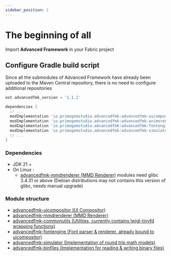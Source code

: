 ```yaml
---
sidebar_position: 1
---
```


# The beginning of all

Import **Advanced Framework** in your Fabric project

## Configure Gradle build script

Since all the submodules of Advanced Framework have already been uploaded to the Maven Central repository, there is no need to configure additional repositories
```groovy title="build.gradle"
ext.advancedfmk_version = '1.1.1'

dependencies {
  // ...
  modImplementation 'io.primogemstudio.advancedfmk:advancedfmk-uicompositor:$advancedfmk_version'
  modImplementation 'io.primogemstudio.advancedfmk:advancedfmk-animerenderer:$advancedfmk_version'
  modImplementation 'io.primogemstudio.advancedfmk:advancedfmk-fontengine:$advancedfmk_version'
  modImplementation 'io.primogemstudio.advancedfmk:advancedfmk-simulator:$advancedfmk_version'
  // ...
}
```

### Dependencies

- JDK 21 +
- On Linux :
  - [advancedfmk-mmdrenderer (MMD Renderer)](https://github.com/PrimogemStudio/Advanced-Framework/tree/main/mmdrenderer) modules need glibc 3.4.31 or above (Debian  distributions may not contains this version of glibc, needs manual upgrade)

### Module structure
- [advancedfmk-uicompositor (UI Compositor)](https://github.com/PrimogemStudio/Advanced-Framework/tree/main/uicompositor)
- [advancedfmk-mmdrenderer (MMD Renderer)](https://github.com/PrimogemStudio/Advanced-Framework/tree/main/mmdrenderer)
- [advancedfmk-commonutils (Utilities, currently contains lwjgl-tinyfd wrapping functions)](https://github.com/PrimogemStudio/Advanced-Framework/tree/main/commonutils)
- [advancedfmk-fontengine (Font parser & renderer, already bound to uicompositor)](https://github.com/PrimogemStudio/Advanced-Framework/tree/main/fontengine)
- [advancedfmk-simulator (Implementation of round trip math models)](https://github.com/PrimogemStudio/Advanced-Framework/tree/main/simulator)
- [advancedfmk-binfiles (Implementation for reading & writing binary files)](https://github.com/PrimogemStudio/Advanced-Framework/tree/main/binfiles)
